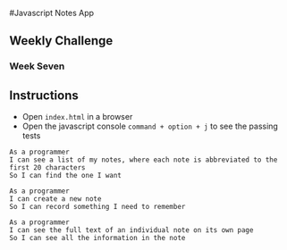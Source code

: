 #Javascript Notes App
## Weekly Challenge
### Week Seven

Instructions
-------
* Open `index.html` in a browser
* Open the javascript console `command + option + j` to see the passing tests


```
As a programmer
I can see a list of my notes, where each note is abbreviated to the first 20 characters
So I can find the one I want
```
```
As a programmer
I can create a new note
So I can record something I need to remember
```
```
As a programmer
I can see the full text of an individual note on its own page
So I can see all the information in the note
```
